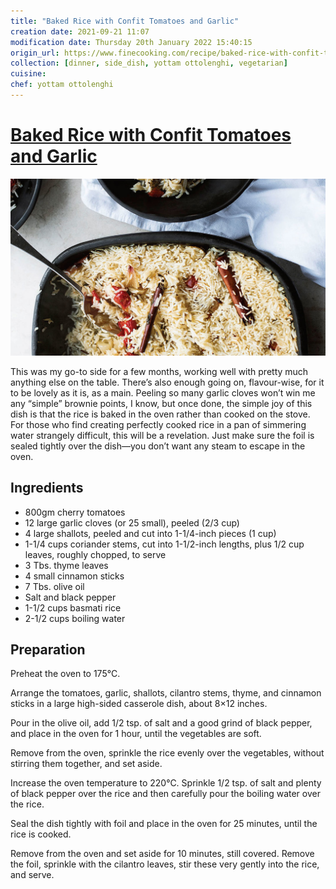 ```yaml
---
title: "Baked Rice with Confit Tomatoes and Garlic"
creation date: 2021-09-21 11:07
modification date: Thursday 20th January 2022 15:40:15
origin_url: https://www.finecooking.com/recipe/baked-rice-with-confit-tomatoes-and-garlic
collection: [dinner, side_dish, yottam ottolenghi, vegetarian]
cuisine:
chef: yottam ottolenghi
---
```

# [Baked Rice with Confit Tomatoes and Garlic](https://www.finecooking.com/recipe/baked-rice-with-confit-tomatoes-and-garlic)

![](_images/44c99dc21f7745654a2c332ccae4f13e.jpg)

This was my go-to side for a few months, working well with pretty much anything else on the table. There’s also enough going on, flavour-wise, for it to be lovely as it is, as a main. Peeling so many garlic cloves won’t win me any “simple” brownie points, I know, but once done, the simple joy of this dish is that the rice is baked in the oven rather than cooked on the stove. For those who find creating perfectly cooked rice in a pan of simmering water strangely difficult, this will be a revelation. Just make sure the foil is sealed tightly over the dish—you don’t want any steam to escape in the oven.

## Ingredients
* 800gm cherry tomatoes
* 12 large garlic cloves (or 25 small), peeled (2/3 cup)
* 4 large shallots, peeled and cut into 1-1/4-inch pieces (1 cup)
* 1-1/4 cups coriander stems, cut into 1-1/2-inch lengths, plus 1/2 cup leaves, roughly chopped, to serve
* 3 Tbs. thyme leaves
* 4 small cinnamon sticks
* 7 Tbs. olive oil
* Salt and black pepper
* 1-1/2 cups basmati rice
* 2-1/2 cups boiling water

## Preparation
Preheat the oven to 175°C.

Arrange the tomatoes, garlic, shallots, cilantro stems, thyme, and cinnamon sticks in a large high-sided casserole dish, about 8×12 inches. 

Pour in the olive oil, add 1/2 tsp. of salt and a good grind of black pepper, and place in the oven for 1 hour, until the vegetables are soft. 

Remove from the oven, sprinkle the rice evenly over the vegetables, without stirring them together, and set aside.

Increase the oven temperature to 220°C. Sprinkle 1/2 tsp. of salt and plenty of black pepper over the rice and then carefully pour the boiling water over the rice. 

Seal the dish tightly with foil and place in the oven for 25 minutes, until the rice is cooked. 

Remove from the oven and set aside for 10 minutes, still covered. Remove the foil, sprinkle with the cilantro leaves, stir these very gently into the rice, and serve.